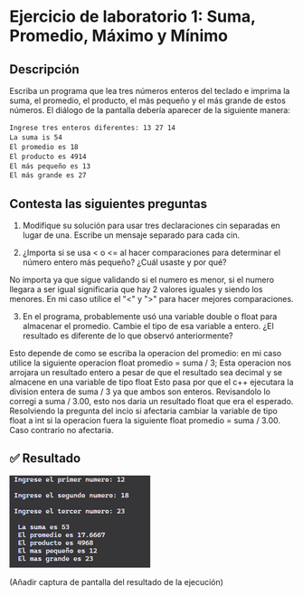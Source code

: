 # Ejercicio de laboratorio 1: Suma, Promedio, Máximo y Mínimo

## Descripción

Escriba un programa que lea tres números enteros del teclado e imprima la suma, el promedio, el producto, el más pequeño y el más grande de estos números. El diálogo de la pantalla debería aparecer de la siguiente manera:

```cmd
Ingrese tres enteros diferentes: 13 27 14
La suma is 54
El promedio es 18
El producto es 4914
El más pequeño es 13
El más grande es 27
```

## Contesta las siguientes preguntas

1. Modifique su solución para usar tres declaraciones cin separadas en lugar de una. Escribe un mensaje separado para cada cin.



2. ¿Importa si se usa < o <= al hacer comparaciones para determinar el número entero más pequeño? ¿Cuál usaste y por qué?

No importa ya que sigue validando si el numero es menor, si el numero llegara a ser igual significaria que hay 2 valores iguales y siendo los menores.
En mi caso utilice el "<" y ">" para hacer mejores comparaciones.

3. En el programa, probablemente usó una variable double o float para almacenar el promedio. Cambie el tipo de esa variable a entero. ¿El resultado es diferente de lo que observó anteriormente?

Esto depende de como se escriba la operacion del promedio:
en mi caso utilice la siguiente operacion
float promedio = suma / 3;
Esta operacion nos arrojara un resultado entero a pesar de que el resultado sea decimal y se almacene en una variable de tipo float 
Esto pasa por que el c++ ejecutara la division entera de suma / 3 ya que ambos son enteros.
Revisandolo lo corregi a suma / 3.00, esto nos daria un resultado float que era el esperado. 
Resolviendo la pregunta del incio si afectaria cambiar la variable de tipo float a int si la operacion fuera la siguiente float promedio = suma / 3.00.
Caso contrario no afectaria.

## ✅ Resultado

![alt text](image-1.png)

(Añadir captura de pantalla del resultado de la ejecución)

